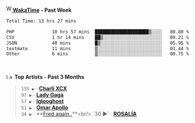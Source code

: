 <img src="https://github.com/dxnter/dxnter/assets/17434202/67b21fa4-d36d-46f9-9dec-f23d976b00ef" alt="WakaTime Logo" width="14" height="18"/><a href="https://wakatime.com/@dxnter" target="_blank"><strong> WakaTime</strong></a><strong> - Past Week</strong>

<!--START_SECTION:waka-->

```txt
Total Time: 13 hrs 27 mins

PHP              10 hrs 57 mins  ████████████████████▒░░░░   80.80 %
CSV              1 hr 14 mins    ██▒░░░░░░░░░░░░░░░░░░░░░░   09.21 %
JSON             48 mins         █▒░░░░░░░░░░░░░░░░░░░░░░░   05.95 %
textmate         11 mins         ▒░░░░░░░░░░░░░░░░░░░░░░░░   01.44 %
Other            6 mins          ▒░░░░░░░░░░░░░░░░░░░░░░░░   00.75 %
```

<!--END_SECTION:waka-->

<br/>

<!--START_LASTFM_ARTISTS:{"period": "3month", "rows": 6}-->
<a href="https://last.fm" target="_blank"><img src="https://user-images.githubusercontent.com/17434202/215290617-e793598d-d7c9-428f-9975-156db1ba89cc.svg" alt="Last.fm Logo" width="18" height="13"/></a> **Top Artists - Past 3 Months**

> `155 ▶️` ∙ **[Charli XCX](https://www.last.fm/music/Charli+XCX)**<br/>
> `97 ▶️` ∙ **[Lady Gaga](https://www.last.fm/music/Lady+Gaga)**<br/>
> `57 ▶️` ∙ **[Iglooghost](https://www.last.fm/music/Iglooghost)**<br/>
> `51 ▶️` ∙ **[Omar Apollo](https://www.last.fm/music/Omar+Apollo)**<br/>
> `34 ▶️` ∙ **[Fred again..](https://www.last.fm/music/Fred+again..)**<br/>
> `30 ▶️` ∙ **[ROSALÍA](https://www.last.fm/music/ROSAL%C3%8DA)**<br/>
<!--END_LASTFM_ARTISTS-->
